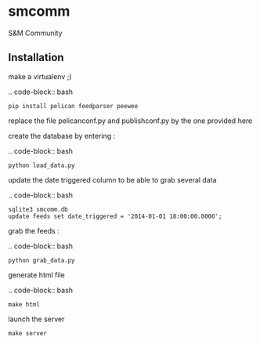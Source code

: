 # smcomm
S&amp;M Community

## Installation

make a virtualenv ;)

.. code-block:: bash

    pip install pelican feedparser peewee

replace the file pelicanconf.py and publishconf.py by the one provided here


create the database by entering :

.. code-block:: bash

    python load_data.py


update the date triggered column to be able to grab several data

.. code-block:: bash

    sqlite3 smcomm.db
    update feeds set date_triggered = '2014-01-01 18:00:00.0000';


grab the feeds :

.. code-block:: bash

    python grab_data.py


generate html file

.. code-block:: bash

    make html

launch the server

    make server